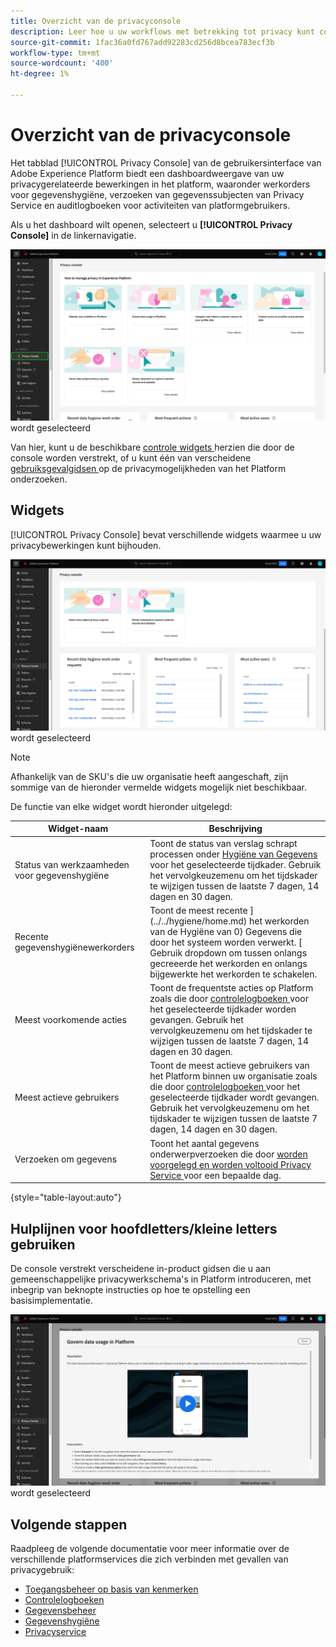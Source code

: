 ```yaml
---
title: Overzicht van de privacyconsole
description: Leer hoe u uw workflows met betrekking tot privacy kunt controleren in de gebruikersinterface van Adobe Experience Platform.
source-git-commit: 1fac36a0fd767add92283cd256d8bcea783ecf3b
workflow-type: tm+mt
source-wordcount: '400'
ht-degree: 1%

---
```


# Overzicht van de privacyconsole

Het tabblad [!UICONTROL Privacy Console] van de gebruikersinterface van Adobe Experience Platform biedt een dashboardweergave van uw privacygerelateerde bewerkingen in het platform, waaronder werkorders voor gegevenshygiëne, verzoeken van gegevenssubjecten van Privacy Service en auditlogboeken voor activiteiten van platformgebruikers.

Als u het dashboard wilt openen, selecteert u **[!UICONTROL Privacy Console]** in de linkernavigatie.

![ Beeld dat [!UICONTROL Privacy Console] toont die in de linkernavigatie binnen Platform UI ](../images/governance-privacy-security/privacy-console/left-nav.png) wordt geselecteerd

Van hier, kunt u de beschikbare [ controle widgets ](#widgets) herzien die door de console worden verstrekt, of u kunt één van verscheidene [ gebruiksgevalgidsen ](#use-case-guides) op de privacymogelijkheden van het Platform onderzoeken.

## Widgets

[!UICONTROL Privacy Console] bevat verschillende widgets waarmee u uw privacybewerkingen kunt bijhouden.

![ Beeld dat [!UICONTROL Privacy Console] toont die in de linkernavigatie binnen Platform UI ](../images/governance-privacy-security/privacy-console/widgets.png) wordt geselecteerd

>[!NOTE]
>
>Afhankelijk van de SKU&#39;s die uw organisatie heeft aangeschaft, zijn sommige van de hieronder vermelde widgets mogelijk niet beschikbaar.

De functie van elke widget wordt hieronder uitgelegd:

| Widget-naam | Beschrijving |
| --- | --- |
| Status van werkzaamheden voor gegevenshygiëne | Toont de status van verslag schrapt processen onder [ Hygiëne van Gegevens ](../../hygiene/home.md) voor het geselecteerde tijdkader. Gebruik het vervolgkeuzemenu om het tijdskader te wijzigen tussen de laatste 7 dagen, 14 dagen en 30 dagen. |
| Recente gegevenshygiënewerkorders | Toont de meest recente ](../../hygiene/home.md) het werkorden van de Hygiëne van 0} Gegevens die door het systeem worden verwerkt. [ Gebruik dropdown om tussen onlangs gecreeerde het werkorden en onlangs bijgewerkte het werkorden te schakelen. |
| Meest voorkomende acties | Toont de frequentste acties op Platform zoals die door [ controlelogboeken ](./audit-logs/overview.md) voor het geselecteerde tijdkader worden gevangen. Gebruik het vervolgkeuzemenu om het tijdskader te wijzigen tussen de laatste 7 dagen, 14 dagen en 30 dagen. |
| Meest actieve gebruikers | Toont de meest actieve gebruikers van het Platform binnen uw organisatie zoals die door [ controlelogboeken ](./audit-logs/overview.md) voor het geselecteerde tijdkader wordt gevangen. Gebruik het vervolgkeuzemenu om het tijdskader te wijzigen tussen de laatste 7 dagen, 14 dagen en 30 dagen. |
| Verzoeken om gegevens | Toont het aantal gegevens onderwerpverzoeken die door [ worden voorgelegd en worden voltooid Privacy Service ](../../privacy-service/home.md) voor een bepaalde dag. |

{style="table-layout:auto"}

## Hulplijnen voor hoofdletters/kleine letters gebruiken

De console verstrekt verscheidene in-product gidsen die u aan gemeenschappelijke privacywerkschema&#39;s in Platform introduceren, met inbegrip van beknopte instructies op hoe te opstelling een basisimplementatie.

![ Beeld dat [!UICONTROL Privacy Console] toont die in de linkernavigatie binnen Platform UI ](../images/governance-privacy-security/privacy-console/use-case-guide.png) wordt geselecteerd

## Volgende stappen

Raadpleeg de volgende documentatie voor meer informatie over de verschillende platformservices die zich verbinden met gevallen van privacygebruik:

* [Toegangsbeheer op basis van kenmerken](../../access-control/abac/overview.md)
* [Controlelogboeken](./audit-logs/overview.md)
* [Gegevensbeheer](../../data-governance/home.md)
* [Gegevenshygiëne](../../hygiene/home.md)
* [Privacyservice](../../privacy-service/home.md)
